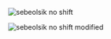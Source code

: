 
![sebeolsik no shift](https://bafybeibzf3g6v6vxfdt3p7lva7sf6zyetru3fmmqytpppcr2quab2mktou.ipfs.nftstorage.link/KB_Sebeolsik_NoShift.png)

![sebeolsik no shift modified](https://bafybeibzf3g6v6vxfdt3p7lva7sf6zyetru3fmmqytpppcr2quab2mktou.ipfs.nftstorage.link/Sebeolsik_Noshift_small_modified.png)
